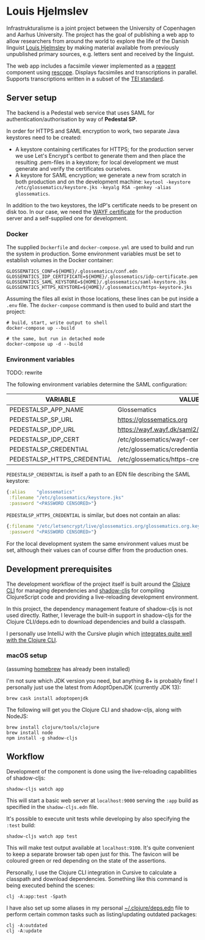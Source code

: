 Louis Hjelmslev
===============
Infrastrukturalisme is a joint project between the University of Copenhagen and Aarhus University. The project has the goal of publishing a web app to allow researchers from around the world to explore the life of the Danish linguist [Louis Hjelmslev](https://en.wikipedia.org/wiki/Louis_Hjelmslev) by making material available from previously unpublished primary sources, e.g. letters sent and received by the linguist.

The web app includes a facsimile viewer implemented as a [reagent](https://github.com/reagent-project/reagent) component using [rescope](https://github.com/kuhumcst/rescope). Displays facsimiles and transcriptions in parallel. Supports transcriptions written in a subset of the [TEI standard](https://tei-c.org/).

Server setup
------------
The backend is a Pedestal web service that uses SAML for authentication/authorisation by way of **Pedestal SP**.

In order for HTTPS and SAML encryption to work, two separate Java keystores need to be created:

* A keystore containing certificates for HTTPS; for the production server we use Let's Encrypt's certbot to generate them and then place the resulting .pem-files in a keystore; for local development we must generate and verify the certificates ourselves.
* A keystore for SAML encryption; we generate a new from scratch in both production and on the development machine: `keytool -keystore /etc/glossematics/keystore.jks -keyalg RSA -genkey -alias glossematics`.

In addition to the two keystores, the IdP's certificate needs to be present on disk too. In our case, we need the [WAYF certificate](https://www.wayf.dk/da/metadata) for the production server and a self-supplied one for development.

### Docker
The supplied `Dockerfile` and `docker-compose.yml` are used to build and run the system in production. Some environment variables must be set to establish volumes in the Docker container:

```dotenv
GLOSSEMATICS_CONF=${HOME}/.glossematics/conf.edn
GLOSSEMATICS_IDP_CERTIFICATE=${HOME}/.glossematics/idp-certificate.pem
GLOSSEMATICS_SAML_KEYSTORE=${HOME}/.glossematics/saml-keystore.jks
GLOSSEMATICS_HTTPS_KEYSTORE=${HOME}/.glossematics/https-keystore.jks
```

Assuming the files all exist in those locations, these lines can be put inside a `.env` file. The `docker-compose` command is then used to build and start the project:

```shell
# build, start, write output to shell
docker-compose up --build

# the same, but run in detached mode
docker-compose up -d --build
```

### Environment variables
TODO: rewrite

The following environment variables determine the SAML configuration:

| VARIABLE | VALUE |
| ------------- | ------------- |
| PEDESTALSP_APP_NAME | Glossematics |
| PEDESTALSP_SP_URL | https://glossematics.org |
| PEDESTALSP_IDP_URL | https://wayf.wayf.dk/saml2/idp/SSOService2.php |
| PEDESTALSP_IDP_CERT | /etc/glossematics/wayf-cert.pem |
| PEDESTALSP_CREDENTIAL | /etc/glossematics/credential.edn |
| PEDESTALSP_HTTPS_CREDENTIAL | /etc/glossematics/https-credential.edn |

`PEDESTALSP_CREDENTIAL` is itself a path to an EDN file describing the SAML keystore:

```clojure
{:alias    "glossematics"
 :filename "/etc/glossematics/keystore.jks"
 :password "<PASSWORD CENSORED>"}
```

`PEDESTALSP_HTTPS_CREDENTIAL` is similar, but does not contain an alias:

```clojure
{:filename "/etc/letsencrypt/live/glossematics.org/glossematics.org.keystore"
 :password "<PASSWORD CENSORED>"}
```

For the local development system the same environment values must be set, although their values can of course differ from the production ones.

Development prerequisites
-------------------------
The development workflow of the project itself is built around the [Clojure CLI](https://clojure.org/reference/deps_and_cli) for managing dependencies and [shadow-cljs](https://github.com/thheller/shadow-cljs) for compiling ClojureScript code and providing a live-reloading development environment.

In this project, the dependency management feature of shadow-cljs is not used directly. Rather, I leverage the built-in support in shadow-cljs for the Clojure CLI/deps.edn to download dependencies and build a classpath.

I personally use IntelliJ with the Cursive plugin which [integrates quite well with the Clojure CLI](https://cursive-ide.com/userguide/deps.html).

### macOS setup
(assuming [homebrew](https://brew.sh/) has already been installed)


I'm not sure which JDK version you need, but anything 8+ is probably fine! I personally just use the latest from AdoptOpenJDK (currently JDK 13):

```
brew cask install adoptopenjdk
```

The following will get you the Clojure CLI and shadow-cljs, along with NodeJS:

```
brew install clojure/tools/clojure
brew install node
npm install -g shadow-cljs
```

Workflow
--------
Development of the component is done using the live-reloading capabilities of shadow-cljs:

```
shadow-cljs watch app
```

This will start a basic web server at `localhost:9000` serving the `:app` build as specified in the `shadow-cljs.edn` file.

It's possible to execute unit tests while developing by also specifying the `:test` build:

```
shadow-cljs watch app test
```

This will make test output available at `localhost:9100`. It's quite convenient to keep a separate browser tab open just for this. The favicon will be coloured green or red depending on the state of the assertions.

Personally, I use the Clojure CLI integration in Cursive to calculate a classpath and download dependencies. Something like this command is being executed behind the scenes:

```
clj -A:app:test -Spath
```

I have also set up some aliases in my personal [~/.clojure/deps.edn](https://github.com/simongray/dotfiles/blob/master/dot/clojure/deps.edn) file to perform certain common tasks such as listing/updating outdated packages:

```
clj -A:outdated
clj -A:update
```

